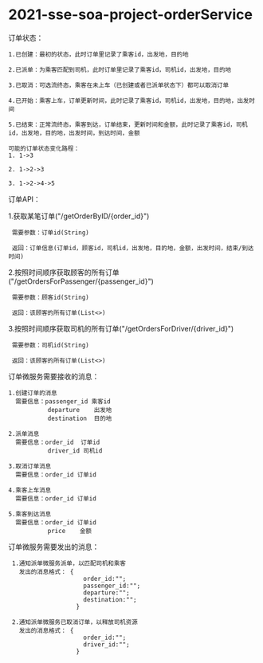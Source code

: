 # 2021-sse-soa-project-orderService
订单状态：

    1.已创建：最初的状态，此时订单里记录了乘客id，出发地，目的地
    
    2.已派单：为乘客匹配到司机，此时订单里记录了乘客id，司机id，出发地，目的地
    
    3.已取消：可选流终态，乘客在未上车（已创建或者已派单状态下）都可以取消订单
    
    4.已开始：乘客上车，订单更新时间，此时记录了乘客id，司机id，出发地，目的地，出发时间
    
    5.已结束：正常流终态，乘客到达，订单结束，更新时间和金额，此时记录了乘客id，司机id，出发地，目的地，出发时间，到达时间，金额
    
    可能的订单状态变化路程：
    1. 1->3
    
    2. 1->2->3
    
    3. 1->2->4->5

订单API：

   1.获取某笔订单("/getOrderByID/{order_id}")
     
     需要参数：订单id(String)
     
     返回：订单信息(订单id，顾客id，司机id，出发地，目的地，金额，出发时间，结束/到达时间)
   
   2.按照时间顺序获取顾客的所有订单("/getOrdersForPassenger/{passenger_id}")
     
     需要参数：顾客id(String)
     
     返回：该顾客的所有订单(List<>)
   
   3.按照时间顺序获取司机的所有订单("/getOrdersForDriver/{driver_id}")
     
     需要参数：司机id(String)
     
     返回：该顾客的所有订单(List<>)
     
订单微服务需要接收的消息：

    1.创建订单的消息
      需要信息：passenger_id 乘客id
               departure    出发地
               destination  目的地
              
    2.派单消息
      需要信息：order_id  订单id
               driver_id 司机id
    
    3.取消订单消息
      需要信息：order_id 订单id
    
    4.乘客上车消息
      需要信息：order_id 订单id
    
    5.乘客到达消息
      需要信息：order_id 订单id
               price    金额
      
 订单微服务需要发出的消息：
 
     1.通知派单微服务派单，以匹配司机和乘客
       发出的消息格式： {
                         order_id:"";
                         passenger_id:"";
                         departure:"";
                         destination:"";
                       }
       
     2.通知派单微服务已取消订单，以释放司机资源
       发出的消息格式： {
                         order_id:"";
                         driver_id:"";
                       }
